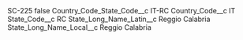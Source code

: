 <?xml version="1.0" encoding="UTF-8"?>
<CustomMetadata xmlns="http://soap.sforce.com/2006/04/metadata" xmlns:xsi="http://www.w3.org/2001/XMLSchema-instance" xmlns:xsd="http://www.w3.org/2001/XMLSchema">
    <label>SC-225</label>
    <protected>false</protected>
    <values>
        <field>Country_Code_State_Code__c</field>
        <value xsi:type="xsd:string">IT-RC</value>
    </values>
    <values>
        <field>Country_Code__c</field>
        <value xsi:type="xsd:string">IT</value>
    </values>
    <values>
        <field>State_Code__c</field>
        <value xsi:type="xsd:string">RC</value>
    </values>
    <values>
        <field>State_Long_Name_Latin__c</field>
        <value xsi:type="xsd:string">Reggio Calabria</value>
    </values>
    <values>
        <field>State_Long_Name_Local__c</field>
        <value xsi:type="xsd:string">Reggio Calabria</value>
    </values>
</CustomMetadata>
